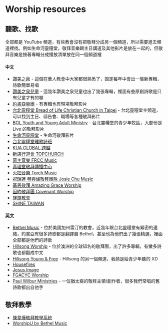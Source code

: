 # Worship resources

## 聽歌、找歌

全部都是 YouTube 頻道，有些教會沒有把敬拜分成另一個頻道，所以需要進去頻道裡找。例如生命河靈糧堂，敬拜音樂跟主日講道及其他影片是放在一起的，但敬拜音樂是按著專輯分成播放清單放在同一個頻道裡

#### 中文

- [讚美之泉](https://www.youtube.com/channel/UC00EceQGGCMucNvwOS-jQ7A) - 這個在華人教會中大家都很熟悉了，固定每年中會出一張新專輯，詩歌簡單易唱
- [讚美之泉兒童](https://www.youtube.com/channel/UC2KCkfsRUglpjc8tRM65DtQ) - 這幾年讚美之泉兒童也出了幾張專輯，裡面有些原創詩歌是只有兒童才有的喔
- [約書亞樂團](https://www.youtube.com/channel/UC93m2yLo9G4-ZdFMgrdS2LA) - 有專輯也有現場敬拜影片
- [台北靈糧堂 Bread of Life Christian Church in Taipei](https://www.youtube.com/channel/UClDpY60wBFG-j2VEI4kQplQ) - 台北靈糧堂主頻道，可以找到主日、禱告會、職場等各種敬拜影片
- [BOL Youth and Young Adult Ministry](https://www.youtube.com/user/holywood2be) - 台北靈糧堂的青少年牧區，大部份是 Live 的敬拜影片
- [生命河靈糧堂](https://www.youtube.com/channel/UCeOxIcPOMW4jO64C2lTSl-w) - 生命河敬拜影片
- [台北靈糧堂雅歌詩班](https://www.youtube.com/channel/UC3fF55jVlUD3as0CaiAyZ1A)
- [KUA GLOBAL 跨越](https://www.youtube.com/channel/UC7kIJ3kuhr1zMYQU4R67Iyw)
- [新店行道會 TOPCHURCH](https://www.youtube.com/channel/UChntiluSnsVAWBBhmB-m0iQ)
- [慕主音樂 FRCC Music](https://www.youtube.com/channel/UCJIKG4T5pdvXW0bMOVMFU4g)
- [真理堂敬拜傳播中心](https://www.youtube.com/channel/UCyi03gMxiRQJ_eJp6WKadOA)
- [火把音樂 Torch Music](https://www.youtube.com/channel/UCfKhYkv7rd-YNuz3bnWLB5g)
- [祝瑞蓮 琴與爐敬拜團隊 Josie Chu Music](https://www.youtube.com/channel/UC5Ovvw_MKLDMO1WVlV0zKzg)
- [基恩敬拜 Amazing Grace Worship](https://www.youtube.com/channel/UCGpiURDJzGW0KLobc_pQLpw)
- [因約敬拜團 Covenant Worship](https://www.youtube.com/channel/UCzDGu50DV3IvG_YzkBZejDg)
- [旌旗教會](https://www.youtube.com/channel/UCLkrfxHnrqA2hu01i7SbP_w)
- [SHINE TAIWAN](https://www.youtube.com/channel/UCft3VWHAWROtaBwFV-iOg-Q)

#### 英文

- [Bethel Music](https://www.youtube.com/channel/UCbertc-gMbkkHuSmg0qwnxw) - 位於美國加州雷汀的教會，近幾年跟台北靈糧堂有緊密的連結，約書亞有很多詩歌都是翻譯自 Bethel，甚至也為他們出了幾張精選，裡面全部都是他們的詩歌
- [Hillsong Worship](https://www.youtube.com/channel/UC4q12NoPNySbVqwpw4iO5Vg) - 位於澳洲的全球知名的敬拜團，出了許多專輯，有蠻多詩歌也都翻成中文
- [Hillsong Young & Free](https://www.youtube.com/user/HillsongYoungAndFree) - Hillsong 的另一個頻道，我猜是給青少年聽的 XD
- [Housefires](https://www.youtube.com/channel/UCF80293azxnDAdbOa7fFKfw)
- [Jesus Image](https://www.youtube.com/channel/UCu-rO0kN-fbuGKTllbuEvZw)
- [FGACYC Worship](https://www.youtube.com/channel/UCDgUpUOa_ZG5qBVqwmihZdw)
- [Paul Wilbur Ministries](https://www.youtube.com/channel/UCMPKrH6El9I7pAmHK2XHqyQ) - 一位猶太裔的敬拜主領/創作者，很多我們常唱的舊詩歌都出自他手

## 敬拜教學

- [陳韋燁敬拜教學系統](https://www.youtube.com/channel/UCEJ6F6o4dAnV9f3C9YGxIQg)
- [WorshipU by Bethel Music](https://www.youtube.com/channel/UCp7yiXtvaB3UmVMDEelFgWA)

